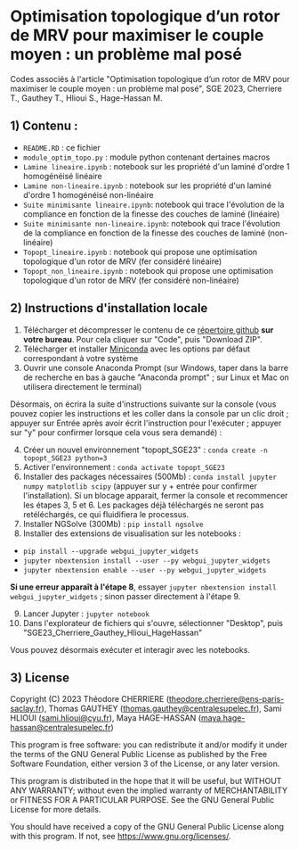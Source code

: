 # Optimisation topologique d’un rotor de MRV pour maximiser le couple moyen : un problème mal posé
Codes associés à l'article "Optimisation topologique d’un rotor de MRV pour maximiser le couple moyen : un problème mal posé", SGE 2023, Cherriere T., Gauthey T., Hlioui S., Hage-Hassan M.


## 1) Contenu : 

- `README.RD` : ce fichier
- `module_optim_topo.py` : module python contenant dertaines macros
- `Lamine lineaire.ipynb` : notebook sur les propriété d'un laminé d'ordre 1 homogénéisé linéaire
- `Lamine non-lineaire.ipynb` : notebook sur les propriété d'un laminé d'ordre 1 homogénéisé non-linéaire
- `Suite minimisante lineaire.ipynb`: notebook qui trace l'évolution de la compliance en fonction de la finesse des couches de laminé (linéaire)
- `Suite minimisante non-lineaire.ipynb`: notebook qui trace l'évolution de la compliance en fonction de la finesse des couches de laminé (non-linéaire)
- `Topopt_lineaire.ipynb` : notebook qui propose une optimisation topologique d'un rotor de MRV (fer considéré linéaire)
- `Topopt_non_lineaire.ipynb` : notebook qui propose une optimisation topologique d'un rotor de MRV (fer considéré non-linéaire)

## 2) Instructions d'installation locale

1. Télécharger et décompresser le contenu de ce [répertoire github](https://github.com/tcherrie/SGE23_Cherriere_Gauthey_Hlioui_HageHassan) **sur votre bureau**. Pour cela cliquer sur "Code", puis "Download ZIP".
2. Télécharger et installer [Miniconda](https://docs.conda.io/en/latest/miniconda.html) avec les options par défaut correspondant à votre système
3. Ouvrir une console Anaconda Prompt (sur Windows, taper dans la barre de recherche en bas à gauche "Anaconda prompt" ; sur Linux et Mac on utilisera directement le terminal)

Désormais, on écrira la suite d'instructions suivante sur la console (vous pouvez copier les instructions et les coller dans la console par un clic droit ; appuyer sur Entrée après avoir écrit l'instruction pour l'exécuter ; appuyer sur "y" pour confirmer lorsque cela vous sera demandé) : 

4. Créer un nouvel environnement "topopt_SGE23" : `conda create -n topopt_SGE23 python=3`
5. Activer l'environnement : `conda activate topopt_SGE23`
6. Installer des packages nécessaires (500Mb) : `conda install jupyter numpy matplotlib scipy` (appuyer sur y + entrée pour confirmer l'installation). Si un blocage apparait, fermer la console et recommencer les étapes 3, 5 et 6. Les packages déjà téléchargés ne seront pas retéléchargés, ce qui fluidifiera le processus.
7. Installer NGSolve (300Mb) : `pip install ngsolve`
8. Installer des extensions de visualisation sur les notebooks :
 - `pip install --upgrade webgui_jupyter_widgets`
 - `jupyter nbextension install --user --py webgui_jupyter_widgets`
 - `jupyter nbextension enable --user --py webgui_jupyter_widgets`

**Si une erreur apparaît à l'étape 8**, essayer `jupyter nbextension install webgui_jupyter_widgets` ; sinon passer directement à l'étape 9.

9. Lancer Jupyter : `jupyter notebook`
10. Dans l'explorateur de fichiers qui s'ouvre, sélectionner "Desktop", puis "SGE23_Cherriere_Gauthey_Hlioui_HageHassan"

Vous pouvez désormais exécuter et interagir avec les notebooks.

## 3) License

Copyright (C) 2023 Théodore CHERRIERE (theodore.cherriere@ens-paris-saclay.fr), Thomas GAUTHEY (thomas.gauthey@centralesupelec.fr), Sami HLIOUI (sami.hlioui@cyu.fr), Maya HAGE-HASSAN (maya.hage-hassan@centralesupelec.fr)

This program is free software: you can redistribute it and/or modify it under the terms of the GNU General Public License as published by the Free Software Foundation, either version 3 of the License, or any later version.

This program is distributed in the hope that it will be useful, but WITHOUT ANY WARRANTY; without even the implied warranty of MERCHANTABILITY or FITNESS FOR A PARTICULAR PURPOSE.  See the GNU General Public License for more details.

You should have received a copy of the GNU General Public License along with this program.  If not, see <https://www.gnu.org/licenses/>.

